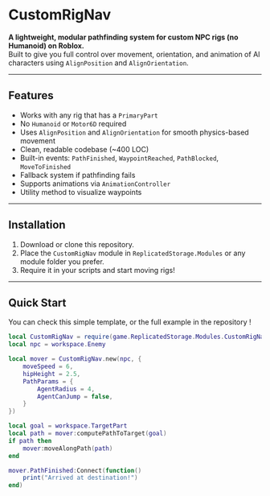 # CustomRigNav

**A lightweight, modular pathfinding system for custom NPC rigs (no Humanoid) on Roblox.**  
Built to give you full control over movement, orientation, and animation of AI characters using `AlignPosition` and `AlignOrientation`.

---

## Features

-  Works with any rig that has a `PrimaryPart`
-  No `Humanoid` or `Motor6D` required
-  Uses `AlignPosition` and `AlignOrientation` for smooth physics-based movement
-  Clean, readable codebase (~400 LOC)
-  Built-in events: `PathFinished`, `WaypointReached`, `PathBlocked`, `MoveToFinished`
-  Fallback system if pathfinding fails
-  Supports animations via `AnimationController`
-  Utility method to visualize waypoints

---

## Installation

1. Download or clone this repository.
2. Place the `CustomRigNav` module in `ReplicatedStorage.Modules` or any module folder you prefer.
3. Require it in your scripts and start moving rigs!

---

## Quick Start
You can check this simple template, or the full example in the repository !

```lua
local CustomRigNav = require(game.ReplicatedStorage.Modules.CustomRigNav)
local npc = workspace.Enemy

local mover = CustomRigNav.new(npc, {
	moveSpeed = 6,
	hipHeight = 2.5,
	PathParams = {
		AgentRadius = 4,
		AgentCanJump = false,
	}
})

local goal = workspace.TargetPart
local path = mover:computePathToTarget(goal)
if path then
	mover:moveAlongPath(path)
end

mover.PathFinished:Connect(function()
	print("Arrived at destination!")
end)
